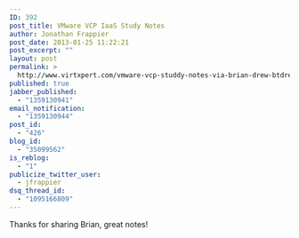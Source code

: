 ```yaml
---
ID: 392
post_title: VMware VCP IaaS Study Notes
author: Jonathan Frappier
post_date: 2013-01-25 11:22:21
post_excerpt: ""
layout: post
permalink: >
  http://www.virtxpert.com/vmware-vcp-studdy-notes-via-brian-drew-btdrew/
published: true
jabber_published:
  - "1359130941"
email_notification:
  - "1359130944"
post_id:
  - "426"
blog_id:
  - "35099562"
is_reblog:
  - "1"
publicize_twitter_user:
  - jfrappier
dsq_thread_id:
  - "1095166809"
---
```

Thanks for sharing Brian, great notes!
